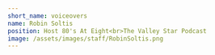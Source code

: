 ```yaml
---
short_name: voiceovers
name: Robin Soltis
position: Host 80's At Eight<br>The Valley Star Podcast
image: /assets/images/staff/RobinSoltis.png
---
```

